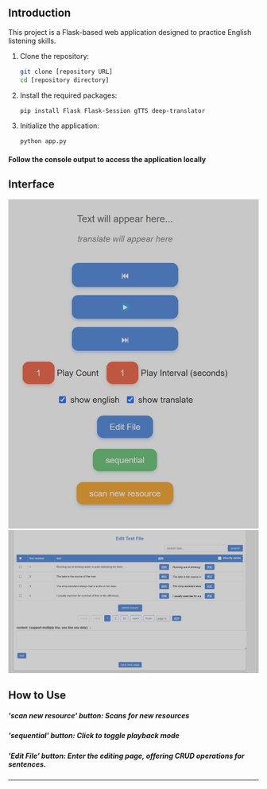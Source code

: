 

## Introduction

This project is a Flask-based web application designed to practice English listening skills.

1. Clone the repository:
   ```bash
   git clone [repository URL]
   cd [repository directory]
   ```
2. Install the required packages:
   ```bash
   pip install Flask Flask-Session gTTS deep-translator
   ```
3. Initialize the application:
   ```bash
   python app.py
   ```

#### Follow the console output to access the application locally

## Interface

![img.png](img.png)
![img_1.png](img_1.png)

## How to Use
##### 'scan new resource' button: Scans for new resources
##### 'sequential' button: Click to toggle playback mode
##### 'Edit File' button: Enter the editing page, offering CRUD operations for sentences.

---